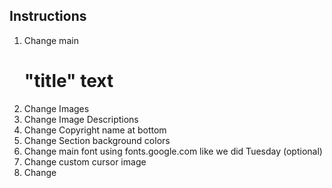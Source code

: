 ## Instructions

1. Change main <h1> "title" text
2. Change Images
3. Change Image Descriptions
4. Change Copyright name at bottom
5. Change Section background colors
6. Change main font using fonts.google.com like we did Tuesday (optional)
7. Change custom cursor image
8. Change <title> in html <head> element
9. Change the image for the "seamless background" (search google for this) in css body {}
10. change border size/color in #header, #main, and #footer
